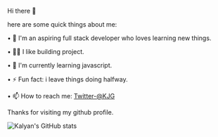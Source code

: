 Hi there 👋


here are some quick things about me:

• 🔭 I'm an aspiring full stack developer who loves learning new things.

• 🕵️‍♀️ I like building project.

• 🌱 I'm currently learning javascript.

• ⚡ Fun fact: i leave things doing halfway.

• 📫 How to reach me: [Twitter-@KJG](https://twitter.com/kalyanj71415025)

Thanks for visiting my github profile.

![Kalyan's GitHub stats](https://github-readme-stats.vercel.app/api?username=kalyanjyoti11&theme=dark&show_icons=true)



